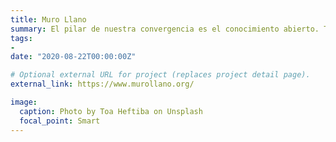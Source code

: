```yaml
---
title: Muro Llano
summary: El pilar de nuestra convergencia es el conocimiento abierto. Trabajamos en programas especializados en las áreas de filosofía política y teoría política internacional.
tags:
- 
date: "2020-08-22T00:00:00Z"

# Optional external URL for project (replaces project detail page).
external_link: https://www.murollano.org/

image:
  caption: Photo by Toa Heftiba on Unsplash
  focal_point: Smart
---
```

